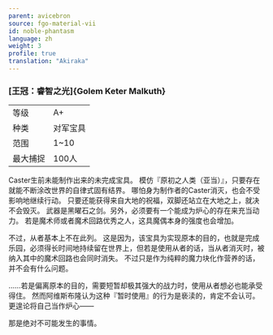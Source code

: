 ```yaml
---
parent: avicebron
source: fgo-material-vii
id: noble-phantasm
language: zh
weight: 3
profile: true
translation: "Akiraka"
---
```


### [王冠：睿智之光]{Golem Keter Malkuth}

<table>
  <tr><td>等级</td><td>A+</td></tr>
  <tr><td>种类</td><td>对军宝具</td></tr>
  <tr><td>范围</td><td>1~10</td></tr>
  <tr><td>最大捕捉</td><td>100人</td></tr>
</table>

Caster生前未能制作出来的未完成宝具。
模仿『原初之人类（亚当）』，只要存在就能不断涂改世界的自律式固有结界。
哪怕身为制作者的Caster消灭，也会不受影响地继续行动。
只要还能获得来自大地的祝福，双脚还站立在大地之上，就决不会毁灭。
武器是黑曜石之剑。另外，必须要有一个能成为炉心的存在来充当动力。
若是魔术师或者魔术回路优秀之人，这具魔偶本身的强度也会增加。

不过，从者基本上不在此列。
这是因为，该宝具为实现原本的目的，也就是完成乐园，必须得长时间地持续留在世界上，但若是使用从者的话，当从者消灭时，被纳入其中的魔术回路也会同时消失。
不过只是作为纯粹的魔力块化作营养的话，并不会有什么问题。

……若是偏离原本的目的，需要短暂却极其强大的战力时，使用从者想必也能承受得住。
然而阿维斯布隆认为这种『暂时使用』的行为是亵渎的，肯定不会认可。
更遑论将自己当作炉心——

那是绝对不可能发生的事情。
